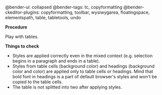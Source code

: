 @bender-ui: collapsed
@bender-tags: tc, copyformatting
@bender-ckeditor-plugins: copyformatting, toolbar, wysiwygarea, floatingspace, elementspath, table, tabletools, undo

**Procedure**

Play with tables.

**Things to check**

* Styles are applied correctly even in the mixed context (e.g. selection begins in a paragraph and ends in a table).
* Styles from table cells (background color) and headings (background color and color) are applied only to table cells or headings. Mind that bold font in headings is a part of default browser's styles and won't be copied to the table cells.
* The table is not splitted into two after applying styles.
